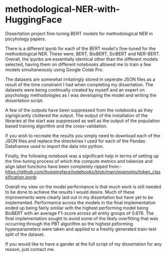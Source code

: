 # methodological-NER-with-HuggingFace
Dissertation project fine-tuning BERT models for methodological NER in pscyhology papers.

There is a different ipynb for each of the BERT model's fine-tuned for the methodological NER. These were, BERT, BioBERT, SciBERT and NER-BERT. Overall, the ipynbs are essentially identical other than the different models selected, having them on different notebooks allowed me to train a few models simultaneously using Google Colab Pro.

The datasets are somewhat irritatingly stored in seperate JSON files as a result of the time constraint I had when completing my dissertation. The datasets were being continually created by myself and an expert on psychology methodologies as I was developing the model and writing the dissertation script.

A few of the outputs have been suppressed from the notebooks as they signigicantly cluttered the output. The output of the installation of the libraries at the start was suppressed as well as the output of the population based training algorithm and the cross-validation.

If you wish to recreate the results you simply need to download each of the JSON files and replace the directories I used for each of the Pandas Dataframes used to import the data into python.

Finally, the following notebook was a significant help in terms of setting up the fine-tuning process of which the compute metrics and tokenize and align label functions have been completely ripped from:- https://github.com/huggingface/notebooks/blob/main/examples/token_classification.ipynb

Overall my view on the model performance is that much work is still needed to be done to achieve the results I would desire. Much of these improvements were clearly laid out in my dissertation but have yet to be implemented. Performance across the models in the final implementation ended up being fairly similar with the highest performing model being BioBERT with an average F1-score across all entity groups of 0.678. The final implementation sought to avoid some of the likely overfitting that was occurring through the PBT algorithm so the highest peforming hyperparameters were taken and applied to a freshly generated train-test split of the dataset.

If you would like to have a gander at the full script of my dissertation for any reason, just contact me.
